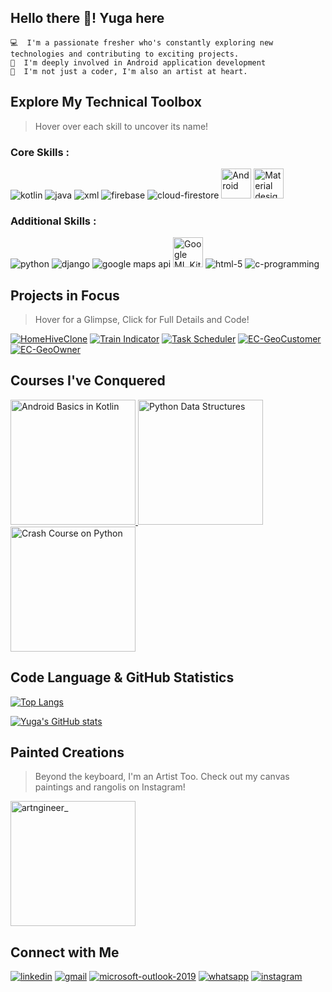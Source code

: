 ## Hello there 👋! Yuga here

```
💻  I'm a passionate fresher who's constantly exploring new technologies and contributing to exciting projects.
📱  I'm deeply involved in Android application development
🎨  I'm not just a coder, I'm also an artist at heart.
```
## Explore My Technical Toolbox
> Hover over each skill to uncover its name!

### Core Skills :

![kotlin](https://user-images.githubusercontent.com/94210466/176880688-46732008-93f7-4fd6-8177-286f566d50df.svg "Kotlin")
![java](https://user-images.githubusercontent.com/94210466/176880691-4ab9e925-6394-436f-861e-5958410a6cc2.svg "JAVA")
![xml](https://user-images.githubusercontent.com/94210466/176882996-7df75494-3edd-483a-8800-5ef39ca4369b.png "XML")
![firebase](https://github.com/1405yuga/1405yuga/assets/82303711/7f1eb9f8-2d92-4f40-80f2-a77fd5a6ad99 "Firebase")
![cloud-firestore](https://user-images.githubusercontent.com/94210466/176891077-0c14f0da-93cb-4d77-a3d2-bb5290d887ee.svg "Cloud-Firestore")
<img src = "https://github.com/1405yuga/1405yuga/assets/82303711/98e8d621-0cd7-49d6-9538-64e78096773b" width = "48" height = "48" title = "Android">
<img src = "https://github.com/1405yuga/1405yuga/assets/82303711/9cb21027-9b3b-42de-9fef-d8777b541d8f" width = "48" height = "48" title = "Material design">

### Additional Skills :

![python](https://user-images.githubusercontent.com/94210466/176882150-a2db58bd-4895-407d-bd0b-dcf5d1cd915b.svg "python")
![django](https://github.com/1405yuga/1405yuga/assets/82303711/57333006-acc2-46fe-98ff-427d55ceefac "Django")
![google maps api](https://github.com/1405yuga/1405yuga/assets/82303711/2b3f7968-abca-4860-b1f5-18e3e736c45c "Google Maps API")
<img src = "https://github.com/1405yuga/1405yuga/assets/82303711/2085b811-fd9f-412f-8326-8c54bef46563" width = "48" height = "48" title = "Google ML Kit">
![html-5](https://user-images.githubusercontent.com/94210466/176882240-678b5588-a0cb-474f-902d-072ecd037965.svg "HTML-5")
![c-programming](https://user-images.githubusercontent.com/94210466/176883523-e7b53dfd-c053-463b-8785-129a6c82a2fa.svg "C/C++ programming")

## Projects in Focus
>Hover for a Glimpse, Click for Full Details and Code!

[![HomeHiveClone](https://github.com/1405yuga/UI-Respository/assets/82303711/07ded117-85cc-495d-bb11-c84bfd2c0b27 "[HomeHiveClone] - HomeHiveClone is the android application which is developed to showcase front-end skills in android. Reference of Figma  project is considered to develop this UI project.")](https://github.com/1405yuga/UI-Respository.git)
[![Train Indicator](https://github-production-user-asset-6210df.s3.amazonaws.com/82303711/263662624-8e28307a-fcef-4de2-b712-ed9f131dd2ac.png "[Train Indicator] - This is the android application which plots the railway stations of Mumbai local with the status of the station i.e Fast station or Slow station.")](https://github.com/1405yuga/Train-Indicator)
[![Task Scheduler](https://github-production-user-asset-6210df.s3.amazonaws.com/82303711/258309923-d09dc167-aff9-4863-a250-2c072896fab0.png "[Task Scheduler] - This is the android application where one can add tasks and date which will be displayed on the screen.")](https://github.com/1405yuga/Task-Scheduler)
[![EC-GeoCustomer](https://github-production-user-asset-6210df.s3.amazonaws.com/82303711/264062371-8347173c-939c-4c8e-bc67-8b2861533ba6.png "[EC-GeoCustomer] -  This is the branch of E-Commerce using Geo-Navigation where customer can search the shops where particular product is available.")](https://github.com/1405yuga/EC-GeoCustomer)
[![EC-GeoOwner](https://github-production-user-asset-6210df.s3.amazonaws.com/82303711/264073721-e068ed3b-f5ae-4d1d-9318-559cbd1cf1c4.png "[EC-GeoOwner] - This is the branch of E-Commerce using Geo-Navigation where shop owners update the stock availability using barcode scanning and track the orders placed.")](https://github.com/1405yuga/EC-GeoOwner)

## Courses I've Conquered

<a href ="https://g.dev/Yuga_Vasaikar">
<img 
    src="https://developer.android.com/static/images/hero-assets/android-basics-kotlin.svg",
    height=200,
    title="Android Basics in Kotlin">
</a>

<a href ="https://www.coursera.org/account/accomplishments/verify/2HNZMCSRB3V7">
<img 
    src="https://github-production-user-asset-6210df.s3.amazonaws.com/82303711/263960313-bc27d20d-2dcb-441d-bf4a-b2b0cfc93bc3.png",
    height=200,
    title="Python Data Structures">
</a>

<a href ="https://www.coursera.org/account/accomplishments/verify/GTJSZ6VAZJTM">
<img 
    src="https://github-production-user-asset-6210df.s3.amazonaws.com/82303711/264108215-ca1ac73b-373e-488e-9bf0-a0fc3fc61df1.png",
    height=200,
    title="Crash Course on Python">
</a>


## Code Language & GitHub Statistics

[![Top Langs](https://github-readme-stats.vercel.app/api/top-langs/?username=1405yuga&layout=compact)](https://github.com/1405yuga/github-readme-stats)

[![Yuga's GitHub stats](https://github-readme-stats.vercel.app/api?username=1405yuga&hide=stars,prs,issues,contribs&show_icons=true)](https://github.com/1405yuga/github-readme-stats)

## Painted Creations
> Beyond the keyboard, I'm an Artist Too. Check out my canvas paintings and rangolis on Instagram!

<a href ="https://www.instagram.com/artngineer_/">
<img 
    src="https://github-production-user-asset-6210df.s3.amazonaws.com/82303711/263992455-0a59f207-b1f4-4707-97f9-225114436208.png",
    height=200,
    title="artngineer_">
</a>

## Connect with Me 

[![linkedin](https://github-production-user-asset-6210df.s3.amazonaws.com/82303711/263973251-4ae6f75d-f78f-4cc7-b558-0f7012dda35f.png "LinkedIn")](https://www.linkedin.com/in/yuga-ganesh-vasaikar/)
[![gmail](https://user-images.githubusercontent.com/94210466/176989132-d3aea8a4-f425-4977-a3e2-e6daf569a140.svg "Gmail")](mailto:yugav2001@gmail.com)
[![microsoft-outlook-2019](https://user-images.githubusercontent.com/94210466/176989190-9e24774d-fb09-412b-af19-2f594b53a5a3.svg "Outlook")](mailto:yugav2001@outlook.com)
[![whatsapp](https://user-images.githubusercontent.com/94210466/176989471-2df5e9f0-0edd-4a1a-ba0a-a169b7ec612b.svg "Whatsapp")](https://wa.me/919307156651)
[![instagram](https://user-images.githubusercontent.com/94210466/176988556-79d612d7-6ed2-4b48-ac2e-71f1c14422b4.svg "Instagram")](https://www.instagram.com/artngineer_/)


